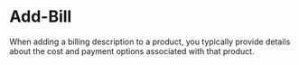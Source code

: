 # Add-Bill
When adding a billing description to a product, you typically provide details about the cost and payment options associated with that product.
